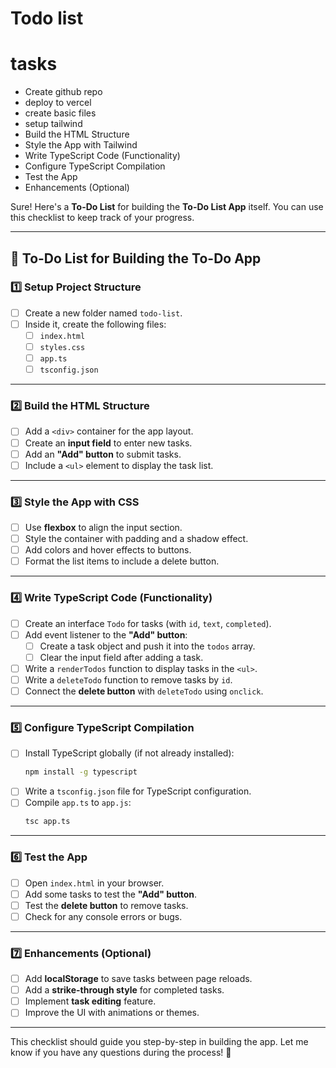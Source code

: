 # Todo list


# tasks
- Create github repo
- deploy to vercel
- create basic files
- setup tailwind
- Build the HTML Structure
- Style the App with Tailwind
- Write TypeScript Code (Functionality)
- Configure TypeScript Compilation
- Test the App
- Enhancements (Optional)

























Sure! Here's a **To-Do List** for building the **To-Do List App** itself. You can use this checklist to keep track of your progress.

---

## 📝 **To-Do List for Building the To-Do App**

### 1️⃣ **Setup Project Structure**
- [ ] Create a new folder named `todo-list`.
- [ ] Inside it, create the following files:
  - [ ] `index.html`
  - [ ] `styles.css`
  - [ ] `app.ts`
  - [ ] `tsconfig.json`

---

### 2️⃣ **Build the HTML Structure**
- [ ] Add a `<div>` container for the app layout.
- [ ] Create an **input field** to enter new tasks.
- [ ] Add an **"Add" button** to submit tasks.
- [ ] Include a `<ul>` element to display the task list.

---

### 3️⃣ **Style the App with CSS**
- [ ] Use **flexbox** to align the input section.
- [ ] Style the container with padding and a shadow effect.
- [ ] Add colors and hover effects to buttons.
- [ ] Format the list items to include a delete button.

---

### 4️⃣ **Write TypeScript Code (Functionality)**
- [ ] Create an interface `Todo` for tasks (with `id`, `text`, `completed`).
- [ ] Add event listener to the **"Add" button**:
  - [ ] Create a task object and push it into the `todos` array.
  - [ ] Clear the input field after adding a task.
- [ ] Write a `renderTodos` function to display tasks in the `<ul>`.
- [ ] Write a `deleteTodo` function to remove tasks by `id`.
- [ ] Connect the **delete button** with `deleteTodo` using `onclick`.

---

### 5️⃣ **Configure TypeScript Compilation**
- [ ] Install TypeScript globally (if not already installed):
   ```bash
   npm install -g typescript
   ```
- [ ] Write a `tsconfig.json` file for TypeScript configuration.
- [ ] Compile `app.ts` to `app.js`:
   ```bash
   tsc app.ts
   ```

---

### 6️⃣ **Test the App**
- [ ] Open `index.html` in your browser.
- [ ] Add some tasks to test the **"Add" button**.
- [ ] Test the **delete button** to remove tasks.
- [ ] Check for any console errors or bugs.

---

### 7️⃣ **Enhancements (Optional)**
- [ ] Add **localStorage** to save tasks between page reloads.
- [ ] Add a **strike-through style** for completed tasks.
- [ ] Implement **task editing** feature.
- [ ] Improve the UI with animations or themes.

---

This checklist should guide you step-by-step in building the app. Let me know if you have any questions during the process! 🚀